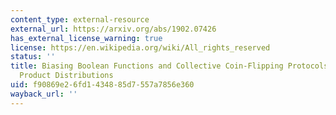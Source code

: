 ```yaml
---
content_type: external-resource
external_url: https://arxiv.org/abs/1902.07426
has_external_license_warning: true
license: https://en.wikipedia.org/wiki/All_rights_reserved
status: ''
title: Biasing Boolean Functions and Collective Coin-Flipping Protocols over Arbitrary
  Product Distributions
uid: f90869e2-6fd1-4348-85d7-557a7856e360
wayback_url: ''
---
```

